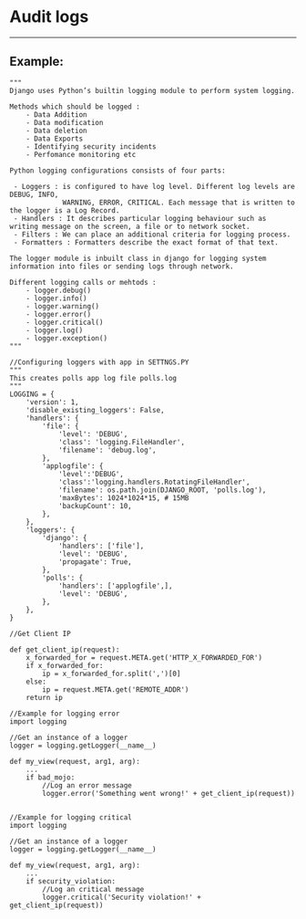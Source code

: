 # Audit logs
-------

## Example:


    """
    Django uses Python’s builtin logging module to perform system logging. 

    Methods which should be logged : 
        - Data Addition
        - Data modification
        - Data deletion
        - Data Exports
        - Identifying security incidents
        - Perfomance monitoring etc

    Python logging configurations consists of four parts:

     - Loggers : is configured to have log level. Different log levels are DEBUG, INFO, 
                 WARNING, ERROR, CRITICAL. Each message that is written to the logger is a Log Record.
     - Handlers : It describes particular logging behaviour such as writing message on the screen, a file or to network socket.  
     - Filters : We can place an additional criteria for logging process.
     - Formatters : Formatters describe the exact format of that text.

    The logger module is inbuilt class in django for logging system information into files or sending logs through network.

    Different logging calls or mehtods : 
        - logger.debug()
        - logger.info()
        - logger.warning()
        - logger.error()
        - logger.critical()
        - logger.log()
        - logger.exception()
    """

    //Configuring loggers with app in SETTNGS.PY
    """
    This creates polls app log file polls.log
    """
    LOGGING = {
        'version': 1,
        'disable_existing_loggers': False,
        'handlers': {
            'file': {
                'level': 'DEBUG',
                'class': 'logging.FileHandler',
                'filename': 'debug.log',
            },
            'applogfile': {
                'level':'DEBUG',
                'class':'logging.handlers.RotatingFileHandler',
                'filename': os.path.join(DJANGO_ROOT, 'polls.log'),
                'maxBytes': 1024*1024*15, # 15MB
                'backupCount': 10,
            },
        },
        'loggers': {
            'django': {
                'handlers': ['file'],
                'level': 'DEBUG',
                'propagate': True,
            },
            'polls': {
                'handlers': ['applogfile',],
                'level': 'DEBUG',
            },
        },
    }

    //Get Client IP

    def get_client_ip(request):
        x_forwarded_for = request.META.get('HTTP_X_FORWARDED_FOR')
        if x_forwarded_for:
            ip = x_forwarded_for.split(',')[0]
        else:
            ip = request.META.get('REMOTE_ADDR')
        return ip

    //Example for logging error
    import logging

    //Get an instance of a logger
    logger = logging.getLogger(__name__)

    def my_view(request, arg1, arg):
        ...
        if bad_mojo:
            //Log an error message
            logger.error('Something went wrong!' + get_client_ip(request)) 


    //Example for logging critical
    import logging

    //Get an instance of a logger
    logger = logging.getLogger(__name__)

    def my_view(request, arg1, arg):
        ...
        if security_violation:
            //Log an critical message
            logger.critical('Security violation!' + get_client_ip(request))